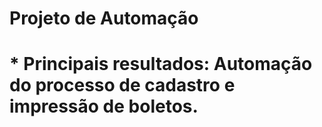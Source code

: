 <h1>Projeto de Automação<h1>
* Principais resultados: Automação do processo de cadastro e impressão de boletos.
